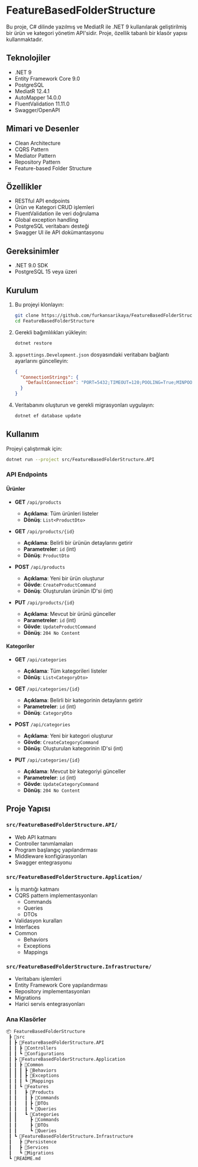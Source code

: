 # FeatureBasedFolderStructure

Bu proje, C# dilinde yazılmış ve MediatR ile .NET 9 kullanılarak geliştirilmiş bir ürün ve kategori yönetim API'sidir. Proje, özellik tabanlı bir klasör yapısı kullanmaktadır.

## Teknolojiler

- .NET 9
- Entity Framework Core 9.0
- PostgreSQL
- MediatR 12.4.1
- AutoMapper 14.0.0
- FluentValidation 11.11.0
- Swagger/OpenAPI

## Mimari ve Desenler

- Clean Architecture
- CQRS Pattern
- Mediator Pattern
- Repository Pattern
- Feature-based Folder Structure

## Özellikler

- RESTful API endpoints
- Ürün ve Kategori CRUD işlemleri
- FluentValidation ile veri doğrulama
- Global exception handling
- PostgreSQL veritabanı desteği
- Swagger UI ile API dokümantasyonu

## Gereksinimler

- .NET 9.0 SDK
- PostgreSQL 15 veya üzeri

## Kurulum

1. Bu projeyi klonlayın:

    ```sh
    git clone https://github.com/furkansarikaya/FeatureBasedFolderStructure.git
    cd FeatureBasedFolderStructure
    ```

2. Gerekli bağımlılıkları yükleyin:

    ```sh
    dotnet restore
    ```

3. `appsettings.Development.json` dosyasındaki veritabanı bağlantı ayarlarını güncelleyin:

    ```json
    {
      "ConnectionStrings": {
        "DefaultConnection": "PORT=5432;TIMEOUT=120;POOLING=True;MINPOOLSIZE=1;MAXPOOLSIZE=5;COMMANDTIMEOUT=180;DATABASE=FeatureBasedFolderDB;HOST=localhost;PASSWORD=1;USER ID=postgres"
      }
    }
    ```

4. Veritabanını oluşturun ve gerekli migrasyonları uygulayın:

    ```sh
    dotnet ef database update
    ```

## Kullanım

Projeyi çalıştırmak için:

```sh
dotnet run --project src/FeatureBasedFolderStructure.API
```

### API Endpoints

#### Ürünler
- **GET** `/api/products`
  - **Açıklama**: Tüm ürünleri listeler
  - **Dönüş**: `List<ProductDto>`

- **GET** `/api/products/{id}`
  - **Açıklama**: Belirli bir ürünün detaylarını getirir
  - **Parametreler**: `id` (int)
  - **Dönüş**: `ProductDto`

- **POST** `/api/products`
  - **Açıklama**: Yeni bir ürün oluşturur
  - **Gövde**: `CreateProductCommand`
  - **Dönüş**: Oluşturulan ürünün ID'si (int)

- **PUT** `/api/products/{id}`
  - **Açıklama**: Mevcut bir ürünü günceller
  - **Parametreler**: `id` (int)
  - **Gövde**: `UpdateProductCommand`
  - **Dönüş**: `204 No Content`

#### Kategoriler
- **GET** `/api/categories`
  - **Açıklama**: Tüm kategorileri listeler
  - **Dönüş**: `List<CategoryDto>`

- **GET** `/api/categories/{id}`
  - **Açıklama**: Belirli bir kategorinin detaylarını getirir
  - **Parametreler**: `id` (int)
  - **Dönüş**: `CategoryDto`

- **POST** `/api/categories`
  - **Açıklama**: Yeni bir kategori oluşturur
  - **Gövde**: `CreateCategoryCommand`
  - **Dönüş**: Oluşturulan kategorinin ID'si (int)

- **PUT** `/api/categories/{id}`
  - **Açıklama**: Mevcut bir kategoriyi günceller
  - **Parametreler**: `id` (int)
  - **Gövde**: `UpdateCategoryCommand`
  - **Dönüş**: `204 No Content`

## Proje Yapısı

### `src/FeatureBasedFolderStructure.API/`
- Web API katmanı
- Controller tanımlamaları
- Program başlangıç yapılandırması
- Middleware konfigürasyonları
- Swagger entegrasyonu

### `src/FeatureBasedFolderStructure.Application/`
- İş mantığı katmanı
- CQRS pattern implementasyonları
  - Commands
  - Queries
  - DTOs
- Validasyon kuralları
- Interfaces
- Common
  - Behaviors
  - Exceptions
  - Mappings

### `src/FeatureBasedFolderStructure.Infrastructure/`
- Veritabanı işlemleri
- Entity Framework Core yapılandırması
- Repository implementasyonları
- Migrations
- Harici servis entegrasyonları

### Ana Klasörler
```sh
📦 FeatureBasedFolderStructure
 ┣ 📂src
 ┃ ┣ 📂FeatureBasedFolderStructure.API
 ┃ ┃ ┣ 📂Controllers
 ┃ ┃ ┗ 📂Configurations
 ┃ ┣ 📂FeatureBasedFolderStructure.Application
 ┃ ┃ ┣ 📂Common
 ┃ ┃ ┃ ┣ 📂Behaviors
 ┃ ┃ ┃ ┣ 📂Exceptions
 ┃ ┃ ┃ ┗ 📂Mappings
 ┃ ┃ ┗ 📂Features
 ┃ ┃   ┣ 📂Products
 ┃ ┃   ┃ ┣ 📂Commands
 ┃ ┃   ┃ ┣ 📂DTOs
 ┃ ┃   ┃ ┗ 📂Queries
 ┃ ┃   ┗ 📂Categories
 ┃ ┃     ┣ 📂Commands
 ┃ ┃     ┣ 📂DTOs
 ┃ ┃     ┗ 📂Queries
 ┃ ┗ 📂FeatureBasedFolderStructure.Infrastructure
 ┃   ┣ 📂Persistence
 ┃   ┣ 📂Services
 ┃   ┗ 📂Migrations
 ┗ 📜README.md